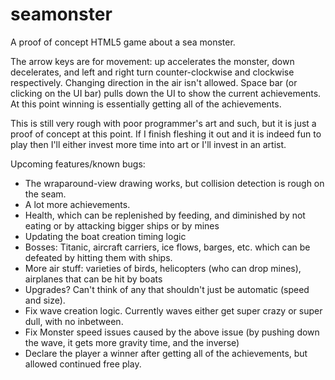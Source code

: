 # seamonster
A proof of concept HTML5 game about a sea monster.

The arrow keys are for movement: up accelerates the monster, down decelerates, and left and right turn counter-clockwise and clockwise respectively. Changing direction in the air isn't allowed. Space bar (or clicking on the UI bar) pulls down the UI to show the current achievements. At this point winning is essentially getting all of the achievements.

This is still very rough with poor programmer's art and such, but it is just a proof of concept at this point. If I finish fleshing it out and it is indeed fun to play then I'll either invest more time into art or I'll invest in an artist.

Upcoming features/known bugs:
- The wraparound-view drawing works, but collision detection is rough on the seam.
- A lot more achievements.
- Health, which can be replenished by feeding, and diminished by not eating or by attacking bigger ships or by mines
- Updating the boat creation timing logic
- Bosses: Titanic, aircraft carriers, ice flows, barges, etc. which can be defeated by hitting them with ships.
- More air stuff: varieties of birds, helicopters (who can drop mines), airplanes that can be hit by boats
- Upgrades? Can't think of any that shouldn't just be automatic (speed and size).
- Fix wave creation logic. Currently waves either get super crazy or super dull, with no inbetween.
- Fix Monster speed issues caused by the above issue (by pushing down the wave, it gets more gravity time, and the inverse)
- Declare the player a winner after getting all of the achievements, but allowed continued free play.
